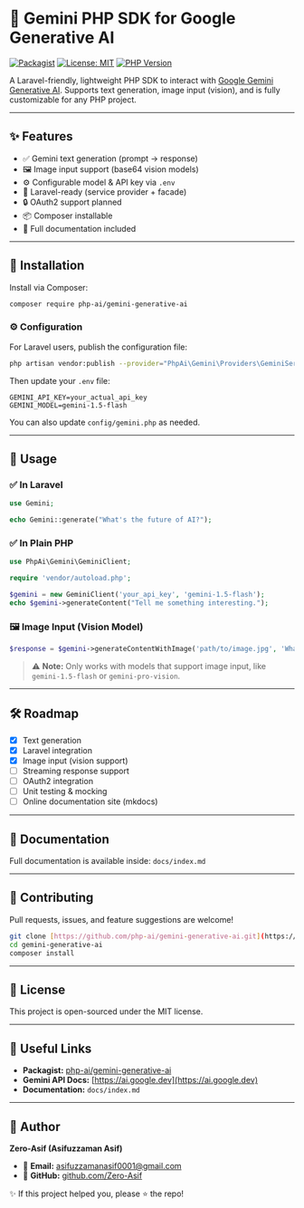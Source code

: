 # 🧠 Gemini PHP SDK for Google Generative AI

[![Packagist](https://img.shields.io/packagist/v/php-ai/gemini-generative-ai)](https://packagist.org/packages/php-ai/gemini-generative-ai)
[![License: MIT](https://img.shields.io/badge/License-MIT-blue.svg)](LICENSE)
[![PHP Version](https://img.shields.io/badge/PHP-^8.0-blue.svg)](https://php.net)

A Laravel-friendly, lightweight PHP SDK to interact with [Google Gemini Generative AI](https://ai.google.dev/). Supports text generation, image input (vision), and is fully customizable for any PHP project.

---

## ✨ Features

- ✅ Gemini text generation (prompt → response)
- 🖼️ Image input support (base64 vision models)
- ⚙️ Configurable model & API key via `.env`
- 🎯 Laravel-ready (service provider + facade)
- 🔒 OAuth2 support planned
- 📦 Composer installable
- 📘 Full documentation included

---

## 🧪 Installation

Install via Composer:

```bash
composer require php-ai/gemini-generative-ai
```

### ⚙️ Configuration

For Laravel users, publish the configuration file:

```bash
php artisan vendor:publish --provider="PhpAi\Gemini\Providers\GeminiServiceProvider"
```

Then update your `.env` file:

```dotenv
GEMINI_API_KEY=your_actual_api_key
GEMINI_MODEL=gemini-1.5-flash
```
You can also update `config/gemini.php` as needed.

---

## 🚀 Usage

### ✅ In Laravel

```php
use Gemini;

echo Gemini::generate("What's the future of AI?");
```

### ✅ In Plain PHP

```php
use PhpAi\Gemini\GeminiClient;

require 'vendor/autoload.php';

$gemini = new GeminiClient('your_api_key', 'gemini-1.5-flash');
echo $gemini->generateContent("Tell me something interesting.");
```

### 🖼️ Image Input (Vision Model)

```php
$response = $gemini->generateContentWithImage('path/to/image.jpg', 'What’s in this image?');
```
> ⚠️ **Note:** Only works with models that support image input, like `gemini-1.5-flash` or `gemini-pro-vision`.

---

## 🛠️ Roadmap

- [x] Text generation
- [x] Laravel integration
- [x] Image input (vision support)
- [ ] Streaming response support
- [ ] OAuth2 integration
- [ ] Unit testing & mocking
- [ ] Online documentation site (mkdocs)

---

## 📘 Documentation

Full documentation is available inside: `docs/index.md`

---

## 🤝 Contributing

Pull requests, issues, and feature suggestions are welcome!

```bash
git clone [https://github.com/php-ai/gemini-generative-ai.git](https://github.com/php-ai/gemini-generative-ai.git)
cd gemini-generative-ai
composer install
```

---

## 📄 License

This project is open-sourced under the MIT license.

---

## 🔗 Useful Links

- **Packagist:** [php-ai/gemini-generative-ai](https://packagist.org/packages/php-ai/gemini-generative-ai)
- **Gemini API Docs:** [https://ai.google.dev](https://ai.google.dev)
- **Documentation:** `docs/index.md`

---

## 🙋 Author

**Zero-Asif (Asifuzzaman Asif)**
- 📧 **Email:** asifuzzamanasif0001@gmail.com
- 🔗 **GitHub:** [github.com/Zero-Asif](https://github.com/Zero-Asif)

✨ If this project helped you, please ⭐ the repo!
